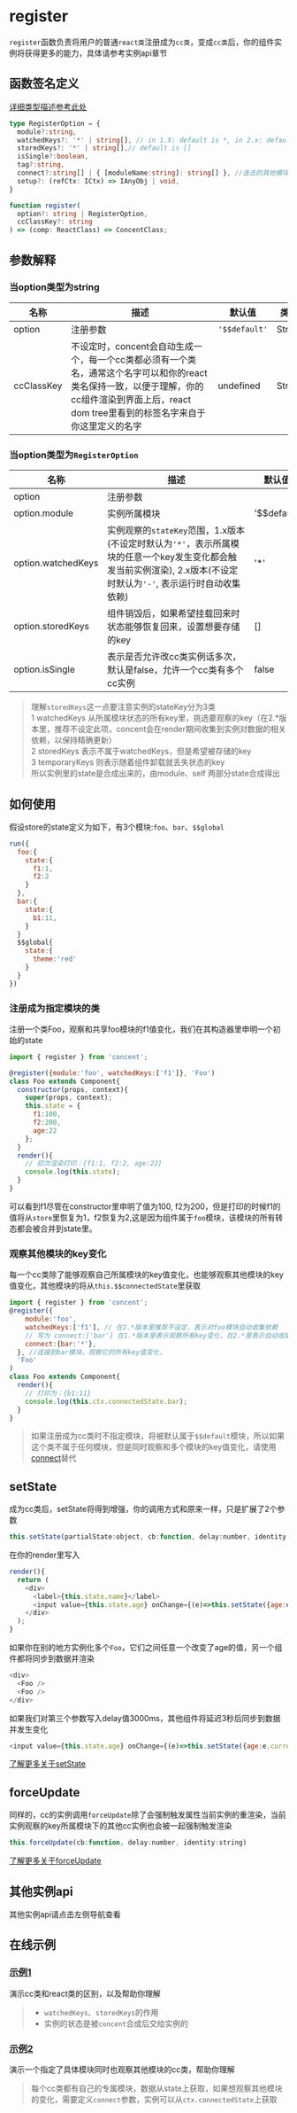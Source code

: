 # register

`register`函数负责将用户的普通`react类`注册成为`cc类`，变成`cc类`后，你的组件实例将获得更多的能力，具体请参考实例api章节

## 函数签名定义
[详细类型描述参考此处](https://github.com/concentjs/concent/blob/master/src/index.d.ts)

```ts
type RegisterOption = {
  module?:string,
  watchedKeys?: '*' | string[], // in 1.X: default is *, in 2.x: default is -
  storedKeys?: '*' | string[],// default is []
  isSingle?:boolean,
  tag?:string,
  connect?:string[] | { [moduleName:string]: string[] }, //连击的其他模块
  setup?: (refCtx: ICtx) => IAnyObj | void,
}

function register(
  option?: string | RegisterOption,
  ccClassKey?: string
) => (comp: ReactClass) => ConcentClass;
```

## 参数解释
### 当option类型为string
名称 | <div style="width:250px;">描述</div> |  默认值  | 类型 
-|-|-|-  
option | 注册参数 | `'$$default'` | String
ccClassKey | 不设定时，concent会自动生成一个，每一个cc类都必须有一个类名，通常这个名字可以和你的react类名保持一致，以便于理解，你的cc组件渲染到界面上后，react dom tree里看到的标签名字来自于你这里定义的名字 | undefined | String 

### 当option类型为`RegisterOption`
名称 | <div style="width:250px;">描述</div> |  默认值  | 类型 
-|-|-|-
option | 注册参数 |  | RegisterOption
option.module | 实例所属模块 | '$$default' | String
option.watchedKeys | 实例观察的`stateKey`范围，1.x版本(不设定时默认为`'*'`，表示所属模块的任意一个key发生变化都会触发当前实例渲染), 2.x版本(不设定时默认为`'-'`, 表示运行时自动收集依赖)| '*' | String[] or '*' or '-'
option.storedKeys | 组件销毁后，如果希望挂载回来时状态能够恢复回来，设置想要存储的key | [] | String
option.isSingle | 表示是否允许改cc类实例话多次，默认是false，允许一个cc类有多个cc实例 | false | Boolean

> 理解`storedKeys`这一点要注意实例的stateKey分为3类   
1 watchedKeys 从所属模块状态的所有key里，挑选要观察的key（在2.*版本里，推荐不设定此项，concent会在render期间收集到实例对数据的相关依赖，以保持精确更新）    
2 storedKeys 表示不属于watchedKeys，但是希望被存储的key   
3 temporaryKeys 则表示随着组件卸载就丢失状态的key   
所以实例里的state是合成出来的，由module、self 两部分state合成得出


## 如何使用
假设store的state定义为如下，有3个模块:`foo`、`bar`、`$$global`
```js
run({
  foo:{
    state:{
      f1:1,
      f2:2
    }
  },
  bar:{
    state:{
      b1:11,
    }
  }
  $$global{
    state:{
      theme:'red'
    }
  }
})
```

### 注册成为指定模块的类
注册一个类Foo，观察和共享foo模块的f1值变化，我们在其构造器里申明一个初始的state
```js
import { register } from 'concent';

@register({module:'foo', watchedKeys:['f1']}, 'Foo')
class Foo extends Component{
  constructor(props, context){
    super(props, context);
    this.state = {
      f1:100,
      f2:200,
      age:22
    };
  }
  render(){
    // 初次渲染打印：{f1:1, f2:2, age:22}
    console.log(this.state);
  }
}
```
可以看到f1尽管在constructor里申明了值为100, f2为200，但是打印的时候f1的值将从`store`里恢复为1，f2恢复为2,这是因为组件属于`foo`模块，该模块的所有转态都会被合并到state里。

### 观察其他模块的key变化
每一个cc类除了能够观察自己所属模块的key值变化，也能够观察其他模块的key值变化，其他模块的将从`this.$$connectedState`里获取
```js
import { register } from 'concent';
@register({
    module:'foo', 
    watchedKeys:['f1'], // 在2.*版本里推荐不设定，表示对foo模块自动收集依赖
    // 写为 connect:['bar'] 在1.*版本里表示观察所有key变化，在2.*里表示自动收集依赖
    connect:{bar:'*'},  
  }, //连接到bar模块，观察它的所有key值变化，
  'Foo'
)
class Foo extends Component{
  render(){
    // 打印为：{b1:11}
    console.log(this.ctx.connectedState.bar);
  }
}
```
> 如果注册成为cc类时不指定模块，将被默认属于`$$default`模块，所以如果这个类不属于任何模块，但是同时观察和多个模块的key值变化，请使用[connect](api-top-connect)替代

## setState
成为cc类后，setState将得到增强，你的调用方式和原来一样，只是扩展了2个参数
```js
this.setState(partialState:object, cb:function, delay:number, identity:string)
```
在你的render里写入
```js
render(){
  return (
    <div>
      <label>{this.state.name}</label>
      <input value={this.state.age} onChange={(e)=>this.setState({age:e.currentTarget.value})}/>
    </div>
  );
}
```
如果你在别的地方实例化多个`Foo`，它们之间任意一个改变了age的值，另一个组件都将同步到数据并渲染
```js
<div>
  <Foo />
  <Foo />
</div>
```
如果我们对第三个参数写入delay值3000ms，其他组件将延迟3秒后同步到数据并发生变化
```js
<input value={this.state.age} onChange={(e)=>this.setState({age:e.currentTarget.value}, null, 3000)}/>
```
[了解更多关于setState](/api/ref-set-state)

## forceUpdate
同样的，cc的实例调用`forceUpdate`除了会强制触发属性当前实例的重渲染，当前实例观察的key所属模块下的其他cc实例也会被一起强制触发渲染
```js
this.forceUpdate(cb:function, delay:number, identity:string)
```
[了解更多关于forceUpdate](/api/ref-force-update)

## 其他实例api
其他实例api请点击左侧导航查看

## 在线示例
### [示例1](https://stackblitz.com/edit/ccapi-top-register-1?file=index.js)
演示cc类和react类的区别，以及帮助你理解
> * `watchedKeys`、`storedKeys`的作用
> * 实例的状态是被`concent`合成后交给实例的

### [示例2](https://stackblitz.com/edit/ccapi-top-register-2?file=index.js)
演示一个指定了具体模块同时也观察其他模块的cc类，帮助你理解
> 每个cc类都有自己的专属模块，数据从state上获取，如果想观察其他模块的变化，需要定义`connect`参数，实例可以从`ctx.connectedState`上获取